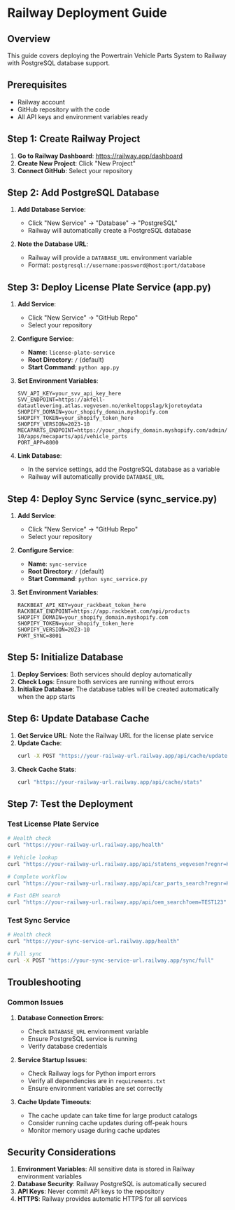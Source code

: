 # Railway Deployment Guide

## Overview
This guide covers deploying the Powertrain Vehicle Parts System to Railway with PostgreSQL database support.

## Prerequisites
- Railway account
- GitHub repository with the code
- All API keys and environment variables ready

## Step 1: Create Railway Project

1. **Go to Railway Dashboard**: https://railway.app/dashboard
2. **Create New Project**: Click "New Project"
3. **Connect GitHub**: Select your repository

## Step 2: Add PostgreSQL Database

1. **Add Database Service**:
   - Click "New Service" → "Database" → "PostgreSQL"
   - Railway will automatically create a PostgreSQL database

2. **Note the Database URL**:
   - Railway will provide a `DATABASE_URL` environment variable
   - Format: `postgresql://username:password@host:port/database`

## Step 3: Deploy License Plate Service (app.py)

1. **Add Service**:
   - Click "New Service" → "GitHub Repo"
   - Select your repository

2. **Configure Service**:
   - **Name**: `license-plate-service`
   - **Root Directory**: `/` (default)
   - **Start Command**: `python app.py`

3. **Set Environment Variables**:
   ```
   SVV_API_KEY=your_svv_api_key_here
   SVV_ENDPOINT=https://akfell-datautlevering.atlas.vegvesen.no/enkeltoppslag/kjoretoydata
   SHOPIFY_DOMAIN=your_shopify_domain.myshopify.com
   SHOPIFY_TOKEN=your_shopify_token_here
   SHOPIFY_VERSION=2023-10
   MECAPARTS_ENDPOINT=https://your_shopify_domain.myshopify.com/admin/api/2023-10/apps/mecaparts/api/vehicle_parts
   PORT_APP=8000
   ```

4. **Link Database**:
   - In the service settings, add the PostgreSQL database as a variable
   - Railway will automatically provide `DATABASE_URL`

## Step 4: Deploy Sync Service (sync_service.py)

1. **Add Service**:
   - Click "New Service" → "GitHub Repo"
   - Select your repository

2. **Configure Service**:
   - **Name**: `sync-service`
   - **Root Directory**: `/` (default)
   - **Start Command**: `python sync_service.py`

3. **Set Environment Variables**:
   ```
   RACKBEAT_API_KEY=your_rackbeat_token_here
   RACKBEAT_ENDPOINT=https://app.rackbeat.com/api/products
   SHOPIFY_DOMAIN=your_shopify_domain.myshopify.com
   SHOPIFY_TOKEN=your_shopify_token_here
   SHOPIFY_VERSION=2023-10
   PORT_SYNC=8001
   ```

## Step 5: Initialize Database

1. **Deploy Services**: Both services should deploy automatically
2. **Check Logs**: Ensure both services are running without errors
3. **Initialize Database**: The database tables will be created automatically when the app starts

## Step 6: Update Database Cache

1. **Get Service URL**: Note the Railway URL for the license plate service
2. **Update Cache**: 
   ```bash
   curl -X POST "https://your-railway-url.railway.app/api/cache/update"
   ```
3. **Check Cache Stats**:
   ```bash
   curl "https://your-railway-url.railway.app/api/cache/stats"
   ```

## Step 7: Test the Deployment

### Test License Plate Service
```bash
# Health check
curl "https://your-railway-url.railway.app/health"

# Vehicle lookup
curl "https://your-railway-url.railway.app/api/statens_vegvesen?regnr=KH66644"

# Complete workflow
curl "https://your-railway-url.railway.app/api/car_parts_search?regnr=KH66644"

# Fast OEM search
curl "https://your-railway-url.railway.app/api/oem_search?oem=TEST123"
```

### Test Sync Service
```bash
# Health check
curl "https://your-sync-service-url.railway.app/health"

# Full sync
curl -X POST "https://your-sync-service-url.railway.app/sync/full"
```

## Troubleshooting

### Common Issues

1. **Database Connection Errors**:
   - Check `DATABASE_URL` environment variable
   - Ensure PostgreSQL service is running
   - Verify database credentials

2. **Service Startup Issues**:
   - Check Railway logs for Python import errors
   - Verify all dependencies are in `requirements.txt`
   - Ensure environment variables are set correctly

3. **Cache Update Timeouts**:
   - The cache update can take time for large product catalogs
   - Consider running cache updates during off-peak hours
   - Monitor memory usage during cache updates

## Security Considerations

1. **Environment Variables**: All sensitive data is stored in Railway environment variables
2. **Database Security**: Railway PostgreSQL is automatically secured
3. **API Keys**: Never commit API keys to the repository
4. **HTTPS**: Railway provides automatic HTTPS for all services 